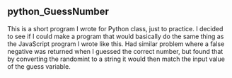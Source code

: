## python_GuessNumber
This is a short program I wrote for Python class, just to practice. I decided to see if I could make a program that would basically do the same thing as the JavaScript program I wrote like this. Had similar problem where a false negative was returned when I guessed the correct number, but found that by converting the randomint to a string it would then match the input value of the guess variable.
